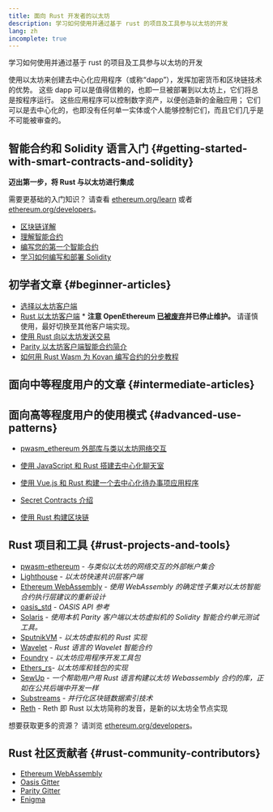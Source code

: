 ```yaml
---
title: 面向 Rust 开发者的以太坊
description: 学习如何使用并通过基于 rust 的项目及工具参与以太坊的开发
lang: zh
incomplete: true
---
```


<FeaturedText>学习如何使用并通过基于 rust 的项目及工具参与以太坊的开发</FeaturedText>

使用以太坊来创建去中心化应用程序（或称“dapp”），发挥加密货币和区块链技术的优势。 这些 dapp 可以是值得信赖的，也即一旦被部署到以太坊上，它们将总是按程序运行。 这些应用程序可以控制数字资产，以便创造新的金融应用； 它们可以是去中心化的，也即没有任何单一实体或个人能够控制它们，而且它们几乎是不可能被审查的。

## 智能合约和 Solidity 语言入门 \{#getting-started-with-smart-contracts-and-solidity}

**迈出第一步，将 Rust 与以太坊进行集成**

需要更基础的入门知识？ 请查看 [ethereum.org/learn](/learn/) 或者 [ethereum.org/developers](/developers/)。

- [区块链详解](https://kauri.io/article/d55684513211466da7f8cc03987607d5/blockchain-explained)
- [理解智能合约](https://kauri.io/article/e4f66c6079e74a4a9b532148d3158188/ethereum-101-part-5-the-smart-contract)
- [编写您的第一个智能合约](https://kauri.io/article/124b7db1d0cf4f47b414f8b13c9d66e2/remix-ide-your-first-smart-contract)
- [学习如何编写和部署 Solidity](https://kauri.io/article/973c5f54c4434bb1b0160cff8c695369/understanding-smart-contract-compilation-and-deployment)

## 初学者文章 \{#beginner-articles}

- [选择以太坊客户端](https://www.trufflesuite.com/docs/truffle/reference/choosing-an-ethereum-client)
- [Rust 以太坊客户端](https://openethereum.github.io/) \* **注意 OpenEthereum [已被废弃](https://medium.com/openethereum/gnosis-joins-erigon-formerly-turbo-geth-to-release-next-gen-ethereum-client-c6708dd06dd)并已停止维护。** 请谨慎使用，最好切换至其他客户端实现。
- [使用 Rust 向以太坊发送交易](https://kauri.io/#collections/A%20Hackathon%20Survival%20Guide/sending-ethereum-transactions-with-rust/)
- [Parity 以太坊客户端智能合约简介](https://wiki.parity.io/Smart-Contracts)
- [如何用 Rust Wasm 为 Kovan 编写合约的分步教程](https://github.com/paritytech/pwasm-tutorial)

## 面向中等程度用户的文章 \{#intermediate-articles}

## 面向高等程度用户的使用模式 \{#advanced-use-patterns}

- [pwasm_ethereum 外部库与类以太坊网络交互](https://github.com/openethereum/pwasm-ethereum)
- [使用 JavaScript 和 Rust 搭建去中心化聊天室](https://medium.com/perlin-network/build-a-decentralized-chat-using-javascript-rust-webassembly-c775f8484b52)
- [使用 Vue.js 和 Rust 构建一个去中心化待办事项应用程序](https://medium.com/@jjmace01/build-a-decentralized-todo-app-using-vue-js-rust-webassembly-5381a1895beb)

- [Secret Contracts 介绍](https://blog.enigma.co/getting-started-with-enigma-an-intro-to-secret-contracts-cdba4fe501c2)
- [使用 Rust 构建区块链](https://blog.logrocket.com/how-to-build-a-blockchain-in-rust/)

## Rust 项目和工具 \{#rust-projects-and-tools}

- [pwasm-ethereum](https://github.com/paritytech/pwasm-ethereum) - _与类似以太坊的网络交互的外部帐户集合_
- [Lighthouse](https://github.com/sigp/lighthouse) - _以太坊快速共识层客户端_
- [ Ethereum WebAssembly](https://ewasm.readthedocs.io/en/mkdocs/) - _使用 WebAssembly 的确定性子集对以太坊智能合约执行层建议的重新设计_
- [oasis_std](https://docs.rs/oasis-std/0.2.7/oasis_std/) - _OASIS API 参考_
- [Solaris](https://github.com/paritytech/sol-rs) - _使用本机 Parity 客户端以太坊虚拟机的 Solidity 智能合约单元测试工具。_
- [SputnikVM](https://github.com/rust-blockchain/evm) - _以太坊虚拟机的 Rust 实现_
- [Wavelet](https://wavelet.perlin.net/docs/smart-contracts) - _Rust 语言的 Wavelet 智能合约_
- [Foundry](https://github.com/gakonst/foundry) - _以太坊应用程序开发工具包_
- [Ethers_rs](https://github.com/gakonst/ethers-rs)- _以太坊库和钱包的实现_
- [SewUp](https://github.com/second-state/SewUp) - _一个帮助用户用 Rust 语言构建以太坊 Webassembly 合约的库，正如在公共后端中开发一样_
- [Substreams](https://github.com/streamingfast/substreams) - _并行化区块链数据索引技术_
- [Reth](https://github.com/paradigmxyz/reth) - Reth 即 Rust 以太坊简称的发音，是新的以太坊全节点实现

想要获取更多的资源？ 请浏览 [ethereum.org/developers](/developers/)。

## Rust 社区贡献者 \{#rust-community-contributors}

- [Ethereum WebAssembly](https://gitter.im/ewasm/Lobby)
- [Oasis Gitter](https://gitter.im/Oasis-official/Lobby)
- [Parity Gitter](https://gitter.im/paritytech/parity)
- [Enigma](https://discord.gg/SJK32GY)
